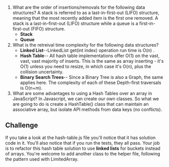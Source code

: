 1. What are the order of insertions/removals for the following data structures?  A stack is referred to as a last-in-first-out (LIFO) structure, meaning that the most recently added item is the first one removed. A stack is a last-in-first-out (LIFO) structure while a queue is a first-in-first-out (FIFO) structure.
   - **Stack**
   - **Queue**
2. What is the retreival time complexity for the following data structures?
   - **Linked List**--LinkedList get(int index) operation run time is O(n) .
   - **Hash Table**-- All hash table implementations offer O(1) on the vast, vast, vast majority of inserts. This is the same as array inserting - it's O(1) unless you need to resize, in which case it's O(n), plus the collision uncertainty.
   - **Binary Search Trees**-- Since a Binary Tree is also a Graph, the same applies here. The complexity of each of these Depth-first traversals is O(n+m).
2. What are some advantages to using a Hash Tables over an array in JavaScript? In Javascript, we can create our own classes. So what we are going to do is create a HashTable() class that can maintain an associative array, but isolate API methods from data keys (no conflicts).

## Challenge
If you take a look at the hash-table.js file you'll notice that it has solution code in it. You'll also notice that if you run the tests, they all pass. Your job is to refactor this hash table solution to use **linked lists** for buckets instead of arrays. You're welcome to add another class to the helper file, following the pattern used with LimitedArray.